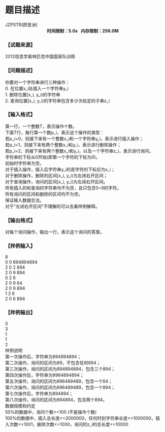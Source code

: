 # 题目描述


<meta http-equiv="Content-Type" content="text/html; charset=utf-8"/>
<link type="text/css" href="../../css/Tsinsen2011.css" rel="stylesheet"/>
<div class="probtitle" id="ptit">
JZPSTR(顾昱洲)
</div>
<div style="text-align:center;font-size:14px;font-weight:bold;vertical-align:middle;" id="pres">
时间限制：5.0s   内存限制：256.0M
</div>
<div id="psrc" style="margin-top:20px;">
<h3>
【试题来源】
</h3>
<div class="pdcont">
2012信息学奥林匹克中国国家队训练
</div>
</div>
<div id="pcont" style="margin-top:20px;">
<h3>
【问题描述】
</h3>
<div class="pdcont">
你要对一个字符串进行三种操作：<br/>
0. 在位置x_i处插入一个字符串y_i<br/>
1. 删除位置[x_i, y_i)的字符串<br/>
2. 查询位置[x_i, y_i)的字符串包含多少次给定的子串z_i<br/>
</div>
<h3>
【输入格式】
</h3>
<div class="pdcont">
第一行，一个整数T，表示操作个数。<br/>
下面T行，每行第一个数p_i，表示这个操作的类型：<br/>
若p_i=0，则接下来有一个整数x_i和一个字符串y_i，表示进行插入操作；<br/>
若p_i=1，则接下来有两个整数x_i和y_i，表示进行删除操作；<br/>
若p_i=2，则接下来有两个整数x_i和y_i，以及一个字符串z_i，表示进行询问。<br/>
字符串的下标从0开始(即第一个字符的下标为0)。<br/>
初始时字符串为空。<br/>
对于插入操作，插入后字符串y_i的首字符的下标应为x_i；<br/>
对于删除操作，删除的区间[x_i, y_i)为左闭右开区间；<br/>
对于查询操作，询问的区间[x_i, y_i)为左闭右开区间。<br/>
所有插入的和查询的字符串均不为空，且只包含0~9的字符。<br/>
所有询问的区间和删除的区间均不为空。<br/>
保证输入数据合法。<br/>
对于&#34;左闭右开区间&#34;不理解的可以去看样例解释。<br/>
</div>
<h3>
【输出格式】
</h3>
<div class="pdcont">
对每个询问操作，输出一行，表示这个询问的答案。<br/>
</div>
<h3>
【样例输入】
</h3>
<div class="pddata">
8<br/>
0 0 894894894<br/>
2 0 2 894<br/>
2 0 9 894<br/>
0 2 6<br/>
2 0 9 64<br/>
2 0 9 894<br/>
1 2 6<br/>
2 0 6 894<br/>
</div>
<h3>
【样例输出】
</h3>
<div class="pddata">
0<br/>
3<br/>
1<br/>
1<br/>
2<br/>
</div>
<div class="pdsec">
样例说明
</div>
<div class="pdcont">
第一次操作后，字符串为894894894；<br/>
第二次操作，询问的区间为89，不包含任何894；<br/>
第三次操作，询问的区间为894894894，包含三个894；<br/>
第四次操作后，字符串为8964894894；<br/>
第五次操作，询问的区间为896489489，包含一个64；<br/>
第六次操作，询问的区间为896489489，包含一个894；<br/>
第七次操作后，字符串为894894；<br/>
第八次操作，询问的区间为894894，包含两个894。<br/>
</div>
<div class="pdsec">
数据规模和约定
</div>
<div class="pdcont">
50%的数据中，询问个数&lt;=100 (不是操作个数)<br/>
100%的数据中，插入总长度&lt;=2000000，任何时刻字符串长度&lt;=1000000，插入次数&lt;=1001，删除次数&lt;=1000，询问的z_i的总长度&lt;=10000<br/>
</div>
</div>
